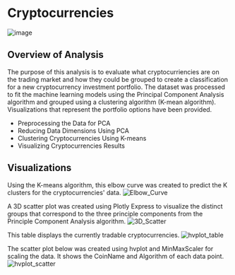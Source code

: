 # Cryptocurrencies

![image](https://user-images.githubusercontent.com/90656004/153921477-07ef6e6e-f9d9-480a-9944-e87bac03440e.png)

## Overview of Analysis

The purpose of this analysis is to evaluate what cryptocurriencies are on the trading market and how they could be grouped to create a classification for a new cryptocurrency investment portfolio. The dataset was processed to fit the machine learning models using the Principal Component Analysis algorithm and grouped using a clustering algorithm (K-mean algorithm). Visualizations that represent the portfolio options have been provided. 

- Preprocessing the Data for PCA
- Reducing Data Dimensions Using PCA
- Clustering Cryptocurrencies Using K-means
- Visualizing Cryptocurrencies Results

## Visualizations

Using the K-means algorithm, this elbow curve was created to predict the K clusters for the cryptocurrencies' data.
![Elbow_Curve](https://user-images.githubusercontent.com/90656004/153777463-27d69b73-bc52-46bd-a549-b4a8059b5c7d.PNG)

A 3D scatter plot was created using Plotly Express to visualize the distinct groups that correspond to the three principle components from the Principle Component Analysis algorithm.
![3D_Scatter](https://user-images.githubusercontent.com/90656004/153777464-0e6d1380-a77d-497e-9c9f-7be4855cb561.PNG)

This table displays the currently tradable cryptocurrencies.
![hvplot_table](https://user-images.githubusercontent.com/90656004/153777466-167fd1ec-a79d-42d1-8bc3-6a45c9b36a18.PNG)

The scatter plot below was created using hvplot and MinMaxScaler for scaling the data. It shows the CoinName and Algorithm of each data point.
![hvplot_scatter](https://user-images.githubusercontent.com/90656004/153777468-b8ee579a-d89c-472e-85d6-2dc791f6240c.PNG)
